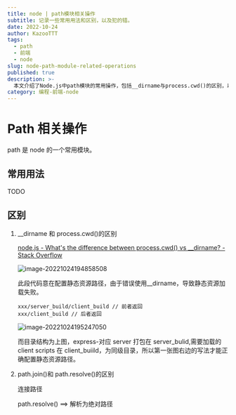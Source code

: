 ```yaml
---
title: node | path模块相关操作
subtitle: 记录一些常用用法和区别，以及犯的错。
date: 2022-10-24
author: KazooTTT
tags:
  - path
  - 前端
  - node
slug: node-path-module-related-operations
published: true
description: >-
  本文介绍了Node.js中path模块的常用操作，包括__dirname与process.cwd()的区别，以及path.join()和path.resolve()的差异。特别指出，__dirname和process.cwd()在使用时需注意其返回的路径差异，以免导致静态资源加载失败。同时，path.join()用于连接路径，而path.resolve()则解析为绝对路径。这些知识点对于正确配置和处理文件路径至关重要。
category: 编程-前端-node
---
```


# Path 相关操作

path 是 node 的一个常用模块。

## 常用用法

TODO

## 区别

1. \_\_dirname 和 process.cwd()的区别

   [node.js - What's the difference between process.cwd() vs \_\_dirname? - Stack Overflow](https://stackoverflow.com/questions/9874382/whats-the-difference-between-process-cwd-vs-dirname)

   ![image-20221024194858508](https://pictures.kazoottt.top/2024/04/20240407-b69c9109c55cd58f0f5920723ff9cb51.png)

   此段代码意在配置静态资源路径，由于错误使用\_\_dirname，导致静态资源加载失败。

   ```
   xxx/server_build/client_build // 前者返回
   xxx/client_build // 后者返回
   ```

   ![image-20221024195247050](https://pictures.kazoottt.top/2024/04/20240407-f029c7528e83b5f3cb61c09adc67d4d2.png)

   而目录结构为上图，express-对应 server 打包在 server_bulid,需要加载的 client scripts 在 client_buiild，为同级目录，所以第一张图右边的写法才能正确配置静态资源路径。

2. path.join()和 path.resolve()的区别

   连接路径

   path.resolve() ==> 解析为绝对路径
